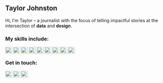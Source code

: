 ## Taylor Johnston
Hi, I'm Taylor – a journalist with the focus of telling impactful stories at the intersection of __data__ and __design__. 


### My skills include:
<img align="left" alt="HTML" width="22px" src="https://cdn.jsdelivr.net/npm/simple-icons@v3/icons/html5.svg" />
<img align="left" alt="CSS" width="22px" src="https://cdn.jsdelivr.net/npm/simple-icons@v3/icons/css3.svg" />
<img align="left" alt="Bootstrap" width="22px" src="https://cdn.jsdelivr.net/npm/simple-icons@v3/icons/bootstrap.svg" />
<img align="left" alt="JavaScript" width="22px" src="https://cdn.jsdelivr.net/npm/simple-icons@v3/icons/javascript.svg" />
<img align="left" alt="D3.js" width="22px" src="https://cdn.jsdelivr.net/npm/simple-icons@v3/icons/d3-dot-js.svg" />
<img align="left" alt="RStudio" width="22px" src="https://cdn.jsdelivr.net/npm/simple-icons@v3/icons/rstudio.svg" />
<img align="left" alt="PostgreSQL" width="22px" src="https://cdn.jsdelivr.net/npm/simple-icons@v3/icons/postgresql.svg" />
<img align="left" alt="Python" width="22px" src="https://cdn.jsdelivr.net/npm/simple-icons@v3/icons/python.svg" />
<img align="left" alt="Git" width="22px" src="https://cdn.jsdelivr.net/npm/simple-icons@v3/icons/git.svg" />
<br>
  
### Get in touch:

<a href="https://twitter.com/TF_Johnston">
  <img align="left" alt="Taylor Johnston | Twitter" width="22px" src="https://cdn.jsdelivr.net/npm/simple-icons@v3/icons/twitter.svg" />
</a>
<a href="https://www.linkedin.com/in/taylor-fay-johnston/">
  <img align="left" alt="Taylor's LinkedIn" width="22px" src="https://cdn.jsdelivr.net/npm/simple-icons@v3/icons/linkedin.svg" />
</a>
<a href="mailto:taylorfjohnston@gmail.com">
  <img align="left" alt="Taylor's Email" width="22px" src="https://cdn.jsdelivr.net/npm/simple-icons@v3/icons/gmail.svg" />
</a>


